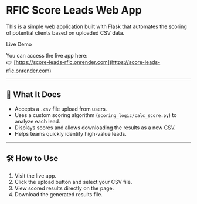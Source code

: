 # RFIC Score Leads Web App

This is a simple web application built with Flask that automates the scoring of potential clients based on uploaded CSV data.

 Live Demo

You can access the live app here:  
👉 [https://score-leads-rfic.onrender.com](https://score-leads-rfic.onrender.com)

---

## 🧠 What It Does

- Accepts a `.csv` file upload from users.
- Uses a custom scoring algorithm (`scoring_logic/calc_score.py`) to analyze each lead.
- Displays scores and allows downloading the results as a new CSV.
- Helps teams quickly identify high-value leads.

---

## 🛠 How to Use

1. Visit the live app.
2. Click the upload button and select your CSV file.
3. View scored results directly on the page.
4. Download the generated results file.

